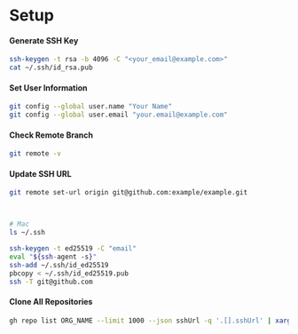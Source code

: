 # Setup

#### Generate SSH Key
```bash
ssh-keygen -t rsa -b 4096 -C "<your_email@example.com>"
cat ~/.ssh/id_rsa.pub
```
#### Set User Information
```bash
git config --global user.name "Your Name"
git config --global user.email "your.email@example.com"
```

#### Check Remote Branch
```bash
git remote -v
```

#### Update SSH URL
```bash
git remote set-url origin git@github.com:example/example.git



# Mac
ls ~/.ssh

ssh-keygen -t ed25519 -C "email"
eval "${ssh-agent -s}"
ssh-add ~/.ssh/id_ed25519
pbcopy < ~/.ssh/id_ed25519.pub
ssh -T git@github.com


```

#### Clone All Repositories
```bash
gh repo list ORG_NAME --limit 1000 --json sshUrl -q '.[].sshUrl' | xargs -n1 git clone
```

